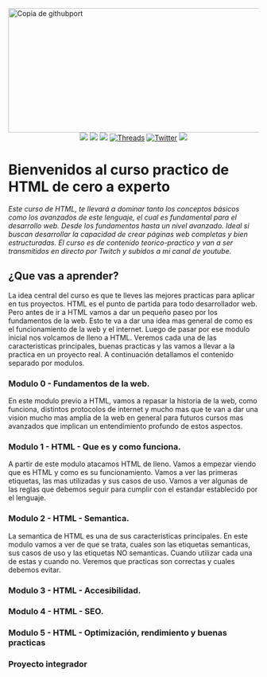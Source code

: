 <img width="1280" height="250" alt="Copia de githubport" src="https://github.com/user-attachments/assets/151bd66a-595e-4781-873c-6af25dac699e" />
<div align="center">
  <a href="https://www.instagram.com/jona.dev_ok/" target="_blank"><img src="https://img.shields.io/badge/-Instagram-000?style=for-the-badge&logo=instagram&logoColor=white"/></a> 
  <a href="https://www.youtube.com/@jona.dev_ok" target="_blank"><img src="https://img.shields.io/badge/-youtube-000?style=for-the-badge&logo=youtube&logoColor=white" /></a> 
  <a href="https://www.tiktok.com/@jonadev1990" target="_blank"><img src="https://img.shields.io/badge/TikTok-000?style=for-the-badge&logo=tiktok&logoColor=white" ></a>
  <a href="https://www.threads.net/@jona.dev_ok" target="_blank"><img alt="Threads" src="https://img.shields.io/badge/threads-000?&style=for-the-badge&logo=threads&logoColor=white" /></a>  
  <a href="https://x.com/jonadev_ok" target="_blank"><img alt="Twitter" src="https://img.shields.io/badge/twitter-000?&style=for-the-badge&logo=x&logoColor=white" /></a>  
  <a href="https://www.linkedin.com/in/jonatan-villalva-fullstack-developer" target="_blank"><img src="https://img.shields.io/badge/linkedin-000?style=for-the-badge&logo=linkedin&logoColor=white" ></a>
</div>

<h1>Bienvenidos al curso practico de HTML de cero a experto</h1>
    
<p><em>Este curso de HTML, te llevará a dominar tanto los conceptos básicos como los avanzados de este lenguaje, el cual es fundamental para el desarrollo web. Desde los fundamentos hasta un nivel avanzado. Ideal si buscan desarrollar la capacidad de crear páginas web completas y bien estructuradas. El curso es de contenido teorico-practico y van a ser transmitidos en directo por Twitch y subidos a mi canal de youtube.</em></p>

<h2>¿Que vas a aprender?</h2>

<p>
  La idea central del curso es que te lleves las mejores practicas para aplicar en tus proyectos. HTML es el punto de partida para todo desarrollador web. Pero antes 
  de ir a HTML vamos a dar un pequeño paseo por los fundamentos de la web. Esto te va a dar una idea mas general de como es el funcionamiento de la web y el internet. 
  Luego de pasar por ese modulo inicial nos volcamos de lleno a HTML. Veremos cada una de las caracteristicas principales, buenas practicas y las vamos a llevar a la practica 
  en un proyecto real. A continuación detallamos el contenido separado por modulos.
</p>

<h3>Modulo 0 - Fundamentos de la web.</h3>
<p>
  En este modulo previo a HTML, vamos a repasar la historia de la web, como funciona, distintos protocolos de internet y mucho mas que te van a dar una vision mucho mas amplia 
  de la web en general para futuros cursos mas avanzados que implican un entendimiento profundo de estos aspectos.
</p>
<h3>Modulo 1 - HTML - Que es y como funciona.</h3>
<p>
  A partir de este modulo atacamos HTML de lleno. Vamos a empezar viendo que es HTML y como es su funcionamiento. Vamos a ver las primeras etiquetas, las mas utilizadas y 
  sus casos de uso. Vamos a ver algunas de las reglas que debemos seguir para cumplir con el estandar establecido por el lenguaje. 
</p>

<h3>Modulo 2 - HTML - Semantica.</h3>
<p>
  La semantica de HTML es una de sus caracteristicas principales. En este modulo vamos a ver de que se trata, cuales son las etiquetas semanticas, sus casos de uso y 
  las etiquetas NO semanticas. Cuando utilizar cada una de estas y cuando no. Veremos que practicas son correctas y cuales debemos evitar.
</p>

<h3>Modulo 3 - HTML - Accesibilidad.</h3>
<p>
  
</p>

<h3>Modulo 4 - HTML - SEO.</h3>
<p>
  
</p>

<h3>Modulo 5 - HTML - Optimización, rendimiento y buenas practicas</h3>
<p>
  
</p>

<h3>Proyecto integrador</h3>
<p>
  
</p>
